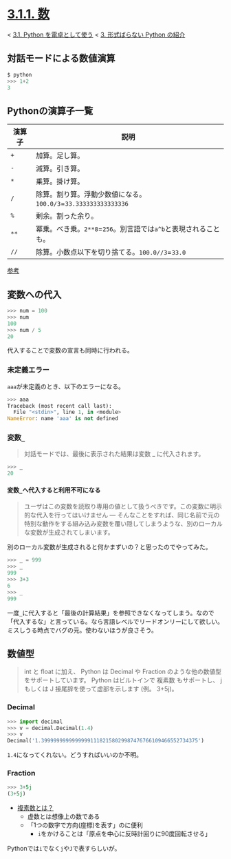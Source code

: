 # [3.1.1. 数](https://docs.python.jp/3/tutorial/introduction.html#numbers)

< [3.1. Python を電卓として使う](https://docs.python.jp/3/tutorial/introduction.html#using-python-as-a-calculator) < [3. 形式ばらない Python の紹介](https://docs.python.jp/3/tutorial/introduction.html#an-informal-introduction-to-python)

## 対話モードによる数値演算

```python
$ python
>>> 1+2
3
```

## Pythonの演算子一覧

演算子|説明
------|----
`+`|加算。足し算。
`-`|減算。引き算。
`*`|乗算。掛け算。
`/`|除算。割り算。浮動少数値になる。`100.0/3`=`33.333333333333336`
`%`|剰余。割った余り。
`**`|冪乗。べき乗。`2**8`=`256`。別言語では`a^b`と表現されることも。
`//`|除算。小数点以下を切り捨てる。`100.0//3`=`33.0`

[参考](http://www.tohoho-web.com/python/operators.html)

## 変数への代入

```python
>>> num = 100
>>> num
100
>>> num / 5
20
```

代入することで変数の宣言も同時に行われる。

### 未定義エラー

`aaa`が未定義のとき、以下のエラーになる。

```python
>>> aaa
Traceback (most recent call last):
  File "<stdin>", line 1, in <module>
NameError: name 'aaa' is not defined
```

### 変数`_`

> 対話モードでは、最後に表示された結果は変数 _ に代入されます。

```python
>>> _
20
```

#### 変数`_`へ代入すると利用不可になる

> ユーザはこの変数を読取り専用の値として扱うべきです。この変数に明示的な代入を行ってはいけません — そんなことをすれば、同じ名前で元の特別な動作をする組み込み変数を覆い隠してしまうような、別のローカルな変数が生成されてしまいます。

別のローカル変数が生成されると何かまずいの？と思ったのでやってみた。

```python
>>> _ = 999
>>> _
999
>>> 3+3
6
>>> _
999
```

一度`_`に代入すると「最後の計算結果」を参照できなくなってしまう。なので「代入するな」と言っている。なら言語レベルでリードオンリーにして欲しい。ミスしうる時点でバグの元。使わないほうが良さそう。

## 数値型

> int と float に加え、 Python は Decimal や Fraction のような他の数値型をサポートしています。 Python はビルトインで 複素数 もサポートし、 j もしくは J 接尾辞を使って虚部を示します (例。 3+5j)。

### Decimal

```python
>>> import decimal
>>> v = decimal.Decimal(1.4)
>>> v
Decimal('1.399999999999999911182158029987476766109466552734375')
```

`1.4`になってくれない。どうすればいいのか不明。

### Fraction

```python
>>> 3+5j
(3+5j)
```

* [複素数とは？](http://atarimae.biz/archives/500)
    * 虚数とは想像上の数である
    * 「1つの数字で方向(座標)を表す」のに便利
        * `i`をかけることは「原点を中心に反時計回りに90度回転させる」

Pythonでは`i`でなく`j`や`J`で表すらしいが。

